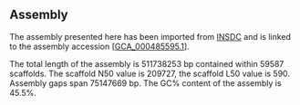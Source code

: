 **Assembly**
--------

The assembly presented here has been imported from [INSDC](http://www.insdc.org) and is linked to the assembly accession [[GCA\_000485595.1](http://www.ebi.ac.uk/ena/data/view/GCA_000485595.1)].

The total length of the assembly is 511738253 bp contained within 59587 scaffolds.
The scaffold N50 value is 209727, the scaffold L50 value is 590.
Assembly gaps span 75147669 bp. The GC% content of the assembly is 45.5%.
